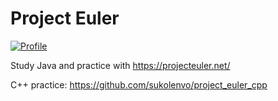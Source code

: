 # Project Euler

[![Profile](https://projecteuler.net/profile/sukolenvo.png)](https://projecteuler.net/profile/sukolenvo.png)

Study Java and practice with https://projecteuler.net/

C++ practice: https://github.com/sukolenvo/project_euler_cpp
